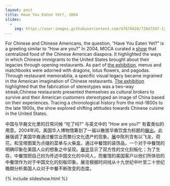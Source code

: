 ```yaml
---
layout: post
title: Have You Eaten Yet?, 2004
slides:
  -
    img: https://user-images.githubusercontent.com/47676628/72847207-12f0dc00-3c70-11ea-9c02-fb51a03fcf93.jpg
---
```



For Chinese and Chinese Americans, the question, “Have You Eaten Yet?” is a greeting similar to “How are you?” In 2004, MOCA curated a [show](https://www.stephaniereyer.com/#/moca/) that centralized food of the Chinese American diaspora. It highlighted the ways in which Chinese immigrants to the United States brought about their legacies through opening restaurants. As part of [the exhibition](https://international.ucla.edu/institute/article/26485), menus and matchbooks were adorned with dragons, lotus flowers, and pagodas. Through restaurant memorabilia, a specific visual legacy became ingrained in the American imagination of Chinese restaurants. [The exhibition](https://www.jstor.org/stable/24556559?seq=1) highlighted that the fabrication of stereotypes was a two-way streak;Chinese restaurants presented themselves as cultural brokers to survive and their American customers stereotyped an image of China based on their experiences. Tracing a chronological history from the mid-1800s to the late 1900s, the show explored shifting attitudes towards Chinese cuisine in the United States. 

中国与华裔文化里的日常问候 “吃了吗?” 与英文中的 ”How are you?” 有着类似的用意。2004年间，美国华人博物馆筹划了一届以散居华裔饮食为标题的[展出](stephaniereyer.com/#/moca/)。此展强调了美国华裔通过餐饮业而繁衍文化遗产的现象。[展](https://international.ucla.edu/institute/article/26485)中陈列含有以飞龙，荷花，和宝塔图案为点缀的菜单与火柴盒。通过中餐馆的装饰品，一个对于中餐馆的明确印象在美国人众的想象之中呈现。[展览](www.jstor.org/stable/24556559)显示了双方性的文化刻板化；为了生存，中餐馆把自己扮为传述中国文化的中间人，而餐馆的美国客户以他们所体验的中餐馆作为对于中国文化的刻板印象。展览根据时间线从十九世纪中叶至二十世纪晚期分析美国人众对于中餐不断改变的态度。

{% include slideshow.html %}
